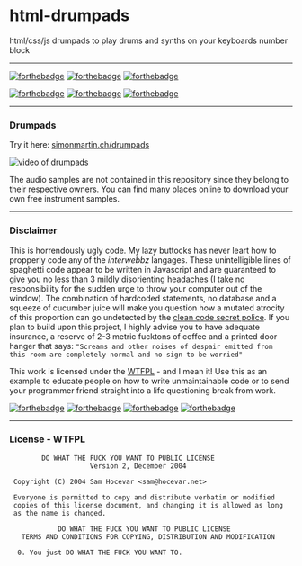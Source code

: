 # html-drumpads
html/css/js drumpads to play drums and synths on your keyboards number block 

---

[![forthebadge](https://forthebadge.com/images/badges/cc-0.svg)](https://forthebadge.com)
[![forthebadge](https://forthebadge.com/images/badges/built-with-resentment.svg)](https://forthebadge.com)
[![forthebadge](https://forthebadge.com/images/badges/certified-snoop-lion.svg)](https://forthebadge.com)

[![forthebadge](https://forthebadge.com/images/badges/contains-technical-debt.svg)](https://forthebadge.com)
[![forthebadge](https://forthebadge.com/images/badges/just-plain-nasty.svg)](https://forthebadge.com)
[![forthebadge](https://forthebadge.com/images/badges/compatibility-ie-6.svg)](https://forthebadge.com)

---

### Drumpads

Try it here: [simonmartin.ch/drumpads](https://simonmartin.ch/drumpads)

[![video of drumpads](https://img.youtube.com/vi/BUSiQmA9tmw/0.jpg)](https://www.youtube.com/watch?v=BUSiQmA9tmw)

The audio samples are not contained in this repository since they belong to their respective owners. You can find many places online to download your own free instrument samples.

---

### Disclaimer

This is horrendously ugly code. My lazy buttocks has never leart how to propperly code any of the _interwebbz_ langages. These unintelligible lines of spaghetti code appear to be written in Javascript and are guaranteed to give you no less than 3 mildly disorienting headaches (I take no responsibility for the sudden urge to throw your computer out of the window). 
The combination of hardcoded statements, no database and a squeeze of cucumber juice will make you question how a mutated atrocity of this proportion can go undetected by the [clean code secret police](https://clean-code-developer.com/). 
If you plan to build upon this project, I highly advise you to have adequate insurance, a reserve of 2-3 metric fucktons of coffee and a printed door hanger that says: 
`"Screams and other noises of despair emitted from this room are completely normal and no sign to be worried"`

This work is licensed under the [WTFPL](http://www.wtfpl.net/about/) - and I mean it! Use this as an example to educate people on how to write unmaintainable code or to send your programmer friend straight into a life questioning break from work.


[![forthebadge](https://forthebadge.com/images/badges/uses-html.svg)](https://forthebadge.com)
[![forthebadge](https://forthebadge.com/images/badges/uses-css.svg)](https://forthebadge.com)
[![forthebadge](https://forthebadge.com/images/badges/uses-js.svg)](https://forthebadge.com)
[![forthebadge](https://forthebadge.com/images/badges/no-ragrets.svg)](https://forthebadge.com)


---

### License - WTFPL

```
        DO WHAT THE FUCK YOU WANT TO PUBLIC LICENSE 
                    Version 2, December 2004 

 Copyright (C) 2004 Sam Hocevar <sam@hocevar.net> 

 Everyone is permitted to copy and distribute verbatim or modified 
 copies of this license document, and changing it is allowed as long 
 as the name is changed. 

            DO WHAT THE FUCK YOU WANT TO PUBLIC LICENSE 
   TERMS AND CONDITIONS FOR COPYING, DISTRIBUTION AND MODIFICATION 

  0. You just DO WHAT THE FUCK YOU WANT TO.
```

